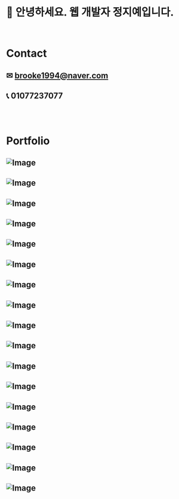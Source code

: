# &#128129; 안녕하세요. 웹 개발자 정지예입니다.

<br>

# Contact

## &#9993; brooke1994@naver.com

## &#128222; 01077237077

<br>
<br>

# Portfolio

## ![Image](<./images/pf(1).jpg>)

## ![Image](<./images/pf(2).jpg>)

## ![Image](<./images/pf(3).jpg>)

## ![Image](<./images/pf(4).jpg>)

## ![Image](<./images/pf(5).jpg>)

## ![Image](<./images/pf(6).jpg>)

## ![Image](<./images/pf(7).jpg>)

## ![Image](<./images/pf(8).jpg>)

## ![Image](<./images/pf(9).jpg>)

## ![Image](<./images/pf(10).jpg>)

## ![Image](<./images/pf(11).jpg>)

## ![Image](<./images/pf(12).jpg>)

## ![Image](<./images/pf(13).jpg>)

## ![Image](<./images/pf(14).jpg>)

## ![Image](<./images/pf(15).jpg>)

## ![Image](<./images/pf(16).jpg>)

## ![Image](<./images/pf(17).jpg>)

